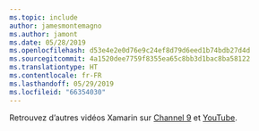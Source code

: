 ```yaml
---
ms.topic: include
author: jamesmontemagno
ms.author: jamont
ms.date: 05/28/2019
ms.openlocfilehash: d53e4e2e0d76e9c24ef8d79d6eed1b74bdb27d4d
ms.sourcegitcommit: 4a1520dee7759f8355ea65c8bb3d1bac8ba58122
ms.translationtype: HT
ms.contentlocale: fr-FR
ms.lasthandoff: 05/29/2019
ms.locfileid: "66354030"
---
```

Retrouvez d’autres vidéos Xamarin sur [Channel 9](https://channel9.msdn.com/Shows/XamarinShow) et [YouTube](https://www.youtube.com/c/XamarinDevelopers).
